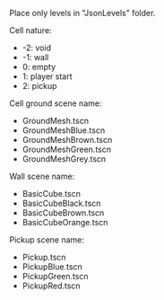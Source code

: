 Place only levels in "JsonLevels" folder.

Cell nature:
- -2: void
- -1: wall
- 0: empty
- 1: player start
- 2: pickup

Cell ground scene name:
- GroundMesh.tscn
- GroundMeshBlue.tscn
- GroundMeshBrown.tscn
- GroundMeshGreen.tscn
- GroundMeshGrey.tscn

Wall scene name:
- BasicCube.tscn
- BasicCubeBlack.tscn
- BasicCubeBrown.tscn
- BasicCubeOrange.tscn

Pickup scene name:
- Pickup.tscn
- PickupBlue.tscn
- PickupGreen.tscn
- PickupRed.tscn
